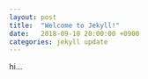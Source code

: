 ```yaml
---
layout: post
title:  "Welcome to Jekyll!"
date:   2018-09-10 20:00:00 +0900
categories: jekyll update
---
```


hi...